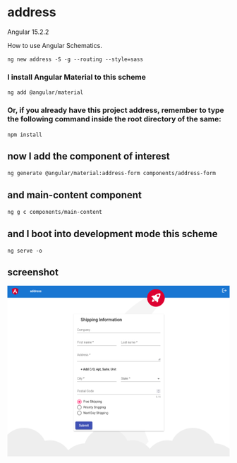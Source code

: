 # address

Angular 15.2.2

How to use Angular Schematics.

```shell
ng new address -S -g --routing --style=sass
```

### I install Angular Material to this scheme

```shell
ng add @angular/material
```

### Or, if you already have this project address, remember to type the following command inside the root directory of the same:

```shell
npm install
```

## now I add the component of interest

```shell
ng generate @angular/material:address-form components/address-form
```

## and main-content component

```
ng g c components/main-content
```

## and I boot into development mode this scheme

```shell
ng serve -o
```

## screenshot

![address form](https://github.com/paolomococci/angular-exercises-workshop/blob/main/screenshots/address_2022-06-19.png)

